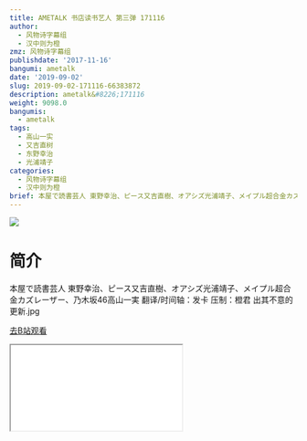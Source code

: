 ```yaml
---
title: AMETALK 书店读书艺人 第三弹 171116
author:
  - 风物诗字幕组
  - 汉中则为橙
zmz: 风物诗字幕组
publishdate: '2017-11-16'
bangumi: ametalk
date: '2019-09-02'
slug: 2019-09-02-171116-66383872
description: ametalk&#8226;171116
weight: 9098.0
bangumis:
  - ametalk
tags:
  - 高山一实
  - 又吉直树
  - 东野幸治
  - 光浦靖子
categories:
  - 风物诗字幕组
  - 汉中则为橙
brief: 本屋で読書芸人 東野幸治、ピース又吉直樹、オアシズ光浦靖子、メイプル超合金カズレーザー、乃木坂46高山一実 翻译/时间轴：发卡 压制：橙君 出其不意的更新.jpg
---
```

![](https://raw.githubusercontent.com/tcgriffith/owaraisite/master/static/tmpimg/c8ad453a5848ac7dc3d8da45196b5404e62214bf.jpg.480.jpg)
# 简介  
本屋で読書芸人
東野幸治、ピース又吉直樹、オアシズ光浦靖子、メイプル超合金カズレーザー、乃木坂46高山一実
翻译/时间轴：发卡 压制：橙君
出其不意的更新.jpg  

[去B站观看](https://www.bilibili.com/video/av66383872/)
<div class ="resp-container"><iframe class="testiframe" src="//player.bilibili.com/player.html?aid=66383872"", scrolling="no", allowfullscreen="true" > </iframe></div> 
